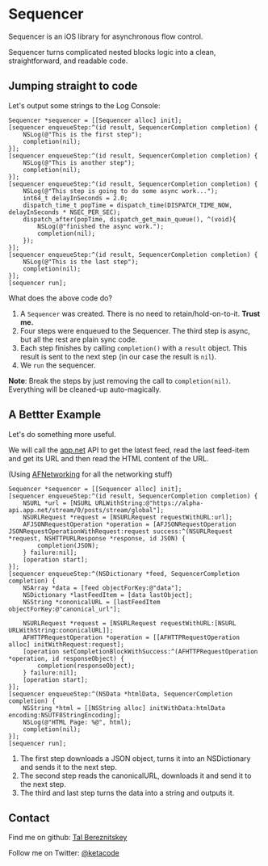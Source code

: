 Sequencer
=========

Sequencer is an iOS library for asynchronous flow control.

Sequencer turns complicated nested blocks logic into a clean, straightforward, and readable code.

## Jumping straight to code

Let's output some strings to the Log Console:

```objc
Sequencer *sequencer = [[Sequencer alloc] init];
[sequencer enqueueStep:^(id result, SequencerCompletion completion) {
    NSLog(@"This is the first step");
    completion(nil);
}];
[sequencer enqueueStep:^(id result, SequencerCompletion completion) {
    NSLog(@"This is another step");
    completion(nil);
}];
[sequencer enqueueStep:^(id result, SequencerCompletion completion) {
    NSLog(@"This step is going to do some async work...");
    int64_t delayInSeconds = 2.0;
    dispatch_time_t popTime = dispatch_time(DISPATCH_TIME_NOW, delayInSeconds * NSEC_PER_SEC);
    dispatch_after(popTime, dispatch_get_main_queue(), ^(void){
        NSLog(@"finished the async work.");
        completion(nil);
    });
}];
[sequencer enqueueStep:^(id result, SequencerCompletion completion) {
    NSLog(@"This is the last step");
    completion(nil);
}];
[sequencer run];
```

What does the above code do?

1. A ```Sequencer``` was created. There is no need to retain/hold-on-to-it. __Trust me.__
2. Four steps were enqueued to the Sequencer. The third step is async, but all the rest are plain sync code.
3. Each step finishes by calling ```completion()``` with a ```result``` object. This result is sent to the next step (in our case the result is ```nil```).
5. We ```run``` the sequencer.

__Note__: Break the steps by just removing the call to ```completion(nil)```. Everything will be cleaned-up auto-magically.

## A Bettter Example

Let's do something more useful.

We will call the [app.net](https://join.app.net/) API to get the latest feed, read the last feed-item and get its URL and then read the HTML content of the URL.

(Using [AFNetworking](https://github.com/AFNetworking/AFNetworking) for all the networking stuff)

```objc
Sequencer *sequencer = [[Sequencer alloc] init];
[sequencer enqueueStep:^(id result, SequencerCompletion completion) {
    NSURL *url = [NSURL URLWithString:@"https://alpha-api.app.net/stream/0/posts/stream/global"];
    NSURLRequest *request = [NSURLRequest requestWithURL:url];
    AFJSONRequestOperation *operation = [AFJSONRequestOperation JSONRequestOperationWithRequest:request success:^(NSURLRequest *request, NSHTTPURLResponse *response, id JSON) {
        completion(JSON);
    } failure:nil];
    [operation start];
}];
[sequencer enqueueStep:^(NSDictionary *feed, SequencerCompletion completion) {
    NSArray *data = [feed objectForKey:@"data"];
    NSDictionary *lastFeedItem = [data lastObject];
    NSString *cononicalURL = [lastFeedItem objectForKey:@"canonical_url"];

    NSURLRequest *request = [NSURLRequest requestWithURL:[NSURL URLWithString:cononicalURL]];
    AFHTTPRequestOperation *operation = [[AFHTTPRequestOperation alloc] initWithRequest:request];
    [operation setCompletionBlockWithSuccess:^(AFHTTPRequestOperation *operation, id responseObject) {
        completion(responseObject);
    } failure:nil];
    [operation start];
}];
[sequencer enqueueStep:^(NSData *htmlData, SequencerCompletion completion) {
    NSString *html = [[NSString alloc] initWithData:htmlData encoding:NSUTF8StringEncoding];
    NSLog(@"HTML Page: %@", html);
    completion(nil);
}];
[sequencer run];
```

1. The first step downloads a JSON object, turns it into an NSDictionary and sends it to the next step.
2. The second step reads the canonicalURL, downloads it and send it to the next step.
3. The third and last step turns the data into a string and outputs it.

## Contact

Find me on github: [Tal Bereznitskey](http://github.com/berzniz)

Follow me on Twitter: [@ketacode](https://twitter.com/ketacode)
